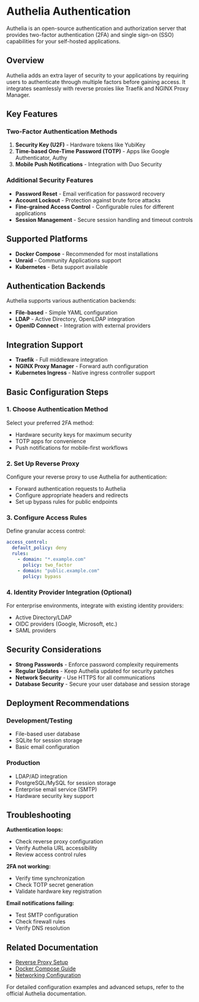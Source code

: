 # Authelia Authentication

Authelia is an open-source authentication and authorization server that provides two-factor authentication (2FA) and single sign-on (SSO) capabilities for your self-hosted applications.

## Overview

Authelia adds an extra layer of security to your applications by requiring users to authenticate through multiple factors before gaining access. It integrates seamlessly with reverse proxies like Traefik and NGINX Proxy Manager.

## Key Features

### Two-Factor Authentication Methods

1. **Security Key (U2F)** - Hardware tokens like YubiKey
2. **Time-based One-Time Password (TOTP)** - Apps like Google Authenticator, Authy
3. **Mobile Push Notifications** - Integration with Duo Security

### Additional Security Features

- **Password Reset** - Email verification for password recovery
- **Account Lockout** - Protection against brute force attacks
- **Fine-grained Access Control** - Configurable rules for different applications
- **Session Management** - Secure session handling and timeout controls

## Supported Platforms

- **Docker Compose** - Recommended for most installations
- **Unraid** - Community Applications support
- **Kubernetes** - Beta support available

## Authentication Backends

Authelia supports various authentication backends:

- **File-based** - Simple YAML configuration
- **LDAP** - Active Directory, OpenLDAP integration
- **OpenID Connect** - Integration with external providers

## Integration Support

- **Traefik** - Full middleware integration
- **NGINX Proxy Manager** - Forward auth configuration
- **Kubernetes Ingress** - Native ingress controller support

## Basic Configuration Steps

### 1. Choose Authentication Method

Select your preferred 2FA method:
- Hardware security keys for maximum security
- TOTP apps for convenience
- Push notifications for mobile-first workflows

### 2. Set Up Reverse Proxy

Configure your reverse proxy to use Authelia for authentication:
- Forward authentication requests to Authelia
- Configure appropriate headers and redirects
- Set up bypass rules for public endpoints

### 3. Configure Access Rules

Define granular access control:
```yaml
access_control:
  default_policy: deny
  rules:
    - domain: "*.example.com"
      policy: two_factor
    - domain: "public.example.com"
      policy: bypass
```

### 4. Identity Provider Integration (Optional)

For enterprise environments, integrate with existing identity providers:
- Active Directory/LDAP
- OIDC providers (Google, Microsoft, etc.)
- SAML providers

## Security Considerations

- **Strong Passwords** - Enforce password complexity requirements
- **Regular Updates** - Keep Authelia updated for security patches
- **Network Security** - Use HTTPS for all communications
- **Database Security** - Secure your user database and session storage

## Deployment Recommendations

### Development/Testing
- File-based user database
- SQLite for session storage
- Basic email configuration

### Production
- LDAP/AD integration
- PostgreSQL/MySQL for session storage
- Enterprise email service (SMTP)
- Hardware security key support

## Troubleshooting

**Authentication loops:**
- Check reverse proxy configuration
- Verify Authelia URL accessibility
- Review access control rules

**2FA not working:**
- Verify time synchronization
- Check TOTP secret generation
- Validate hardware key registration

**Email notifications failing:**
- Test SMTP configuration
- Check firewall rules
- Verify DNS resolution

## Related Documentation

- [Reverse Proxy Setup](../reverse-proxies/nginx-proxy-manager.md)
- [Docker Compose Guide](../tools/docker-compose.md)
- [Networking Configuration](../networking/cloudflare-tunnel.md)

For detailed configuration examples and advanced setups, refer to the official Authelia documentation.